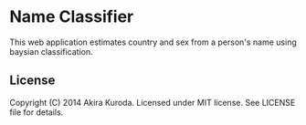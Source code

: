 Name Classifier
===============
This web application estimates country and sex from a person's name using baysian classification.


License
-------
Copyright (C) 2014 Akira Kuroda. Licensed under MIT license. See LICENSE file for details.

